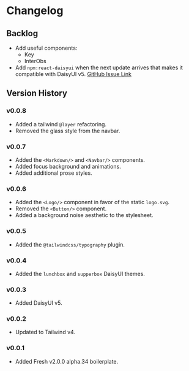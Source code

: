 # Changelog

## Backlog

- Add useful components:
  - Key
  - InterObs
- Add `npm:react-daisyui` when the next update arrives that makes it compatible
  with DaisyUI v5.
  [GitHub Issue Link](https://github.com/daisyui/react-daisyui/issues/470)

## Version History

### v0.0.8

- Added a tailwind `@layer` refactoring.
- Removed the glass style from the navbar.

### v0.0.7

- Added the `<Markdown/>` and `<Navbar/>` components.
- Added focus background and animations.
- Added additional prose styles.

### v0.0.6

- Added the `<Logo/>` component in favor of the static `logo.svg`.
- Removed the `<Button/>` component.
- Added a background noise aesthetic to the stylesheet.

### v0.0.5

- Added the `@tailwindcss/typography` plugin.

### v0.0.4

- Added the `lunchbox` and `supperbox` DaisyUI themes.

### v0.0.3

- Added DaisyUI v5.

### v0.0.2

- Updated to Tailwind v4.

### v0.0.1

- Added Fresh v2.0.0 alpha.34 boilerplate.
